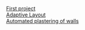[First project](http://Razocharovaniye.github.io/Github_1)  
[Adaptive Layout](http://Razocharovaniye.github.io/Github_2)  
[Automated plastering of walls](http://Razocharovaniye.github.io/Github_3) 
